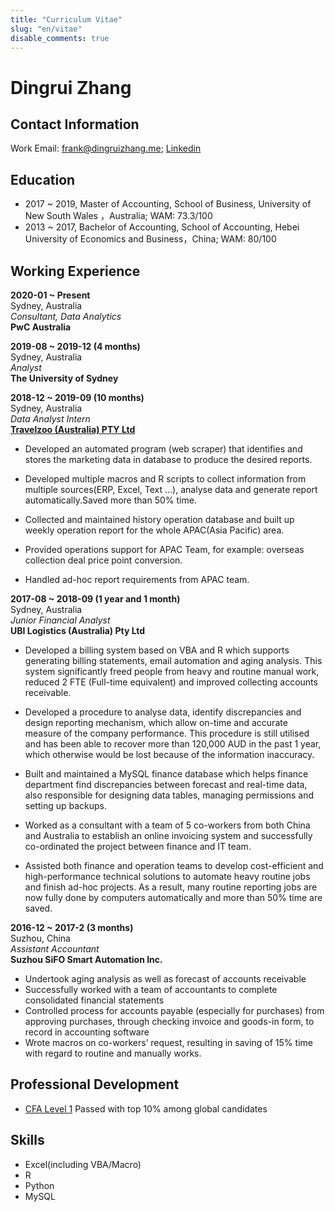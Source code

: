 ```yaml
---
title: "Curriculum Vitae"
slug: "en/vitae"
disable_comments: true
---
```


# Dingrui Zhang

## Contact Information
Work Email: <frank@dingruizhang.me>;
[Linkedin](https://www.linkedin.com/in/dingrui-zhang/)


## Education
- 2017 ~ 2019, Master of Accounting, School of Business, University of New South Wales ，Australia; WAM: 73.3/100
- 2013 ~ 2017, Bachelor of Accounting, School of Accounting, Hebei University of Economics and Business，China; WAM: 80/100

## Working Experience
**2020-01 ~ Present**  
Sydney, Australia  
*Consultant, Data Analytics*  
**PwC Australia**  

**2019-08 ~ 2019-12 (4 months)**  
Sydney, Australia  
*Analyst*  
**The University of Sydney**  

**2018-12 ~ 2019-09 (10 months)**   
Sydney, Australia  
*Data Analyst Intern*  
**[Travelzoo (Australia) PTY Ltd](https://www.travelzoo.com/au/)**  

- Developed an automated program (web scraper) that identifies and stores the marketing data in database to produce the desired reports.

- Developed multiple macros and R scripts to collect information from multiple sources(ERP, Excel, Text …), analyse data and generate report automatically.Saved more than 50% time.

- Collected and maintained history operation database and built up weekly operation report for the whole APAC(Asia Pacific) area.

- Provided operations support for APAC Team, for example: overseas collection deal price point conversion.

- Handled ad-hoc report requirements from APAC team.

**2017-08 ~ 2018-09 (1 year and 1 month)**  
Sydney, Australia  
*Junior Financial Analyst*  
**UBI Logistics (Australia) Pty Ltd**  

- Developed a billing system based on VBA and R which supports generating billing statements, email automation and aging analysis. This system significantly freed people from heavy and routine manual work, reduced 2 FTE (Full-time equivalent) and improved collecting accounts receivable.

- Developed a procedure to analyse data, identify discrepancies and design reporting mechanism, which allow on-time and accurate measure of the company performance. This procedure is still utilised and has been able to recover more than 120,000 AUD in the past 1 year, which otherwise would be lost because of the information inaccuracy.

- Built and maintained a MySQL finance database which helps finance department find discrepancies between forecast and real-time data, also responsible for designing data tables, managing permissions and setting up backups.

- Worked as a consultant with a team of 5 co-workers from both China and Australia to establish an online invoicing system and successfully co-ordinated the project between finance and IT team.

- Assisted both finance and operation teams to develop cost-efficient and high-performance technical solutions to automate heavy routine jobs and finish ad-hoc projects. As a result, many routine reporting jobs are now fully done by computers automatically and more than 50% time are saved.

**2016-12 ~ 2017-2 (3 months)**  
Suzhou, China  
*Assistant Accountant*  
**Suzhou SiFO Smart Automation Inc.**

- Undertook aging analysis as well as forecast of accounts receivable
- Successfully worked with a team of accountants to complete consolidated financial statements
- Controlled process for accounts payable (especially for purchases) from approving purchases, through checking invoice and goods-in form, to record in accounting software
- Wrote macros on co-workers’ request, resulting in saving of 15% time with regard to routine and manually works.

## Professional Development
- [CFA Level 1](https://basno.com/joqdkd6z) Passed with top 10% among global candidates

## Skills
- Excel(including VBA/Macro)
- R
- Python
- MySQL


